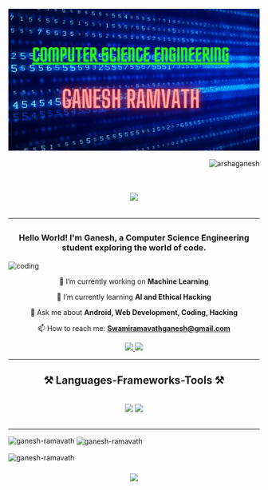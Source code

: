 
![logo](https://github.com/ArshaGanesh/ArshaGanesh/blob/main/ganesh%20ramvath.png)
 

<p align="RIGHT"> <img src="https://komarev.com/ghpvc/?username=arshaganesh&label=Profile%20views&color=0e75b6&style=flat" alt="arshaganesh" /> </p>

<h1 align="center" >
   <img src="https://readme-typing-svg.herokuapp.com/?font=Righteous&size=35&center=true&vCenter=true&width=500&height=70&duration=4000&lines=Hi+👋,+I'm+Ganesh!;"><hr></h1>
</h1>
<h3 align="center">Hello World! I'm Ganesh, a Computer Science Engineering student exploring the world of code.</h3>
<img align="center" alt="coding" width="400" src="https://i.pinimg.com/originals/e8/f4/53/e8f453469a3ec97ecd354df465d73913.gif">

<div align="center">

 🔭 I’m currently working on **Machine Learning**<br>

 🌱 I’m currently learning **AI and Ethical Hacking**<br>

 💬 Ask me about **Android, Web Development, Coding, Hacking**<br>

 📫 How to reach me: **Swamiramavathganesh@gmail.com**

 </div>

<div align="center"> 
   <a href="mailto:Swamiramavathganesh@gmail.com">
    <img src="https://img.shields.io/badge/Gmail-333333?style=for-the-badge&logo=gmail&logoColor=red" />
  </a>
  <a href="https://www.linkedin.com/in/ganeshramavath123/" target="_blank">
    <img src="https://img.shields.io/badge/LinkedIn-0077B5?style=for-the-badge&logo=linkedin&logoColor=white" target="_blank" />
  </a>
</div>

<hr/>

<h2 align="center">⚒️ Languages-Frameworks-Tools ⚒️</h2>
<br/>
<div align="center">
    <img src="https://skillicons.dev/icons?i=java,html,css,javascript,kotlin,python,vscode,github," />
    <img src="https://skillicons.dev/icons?i=androidstudio,arduino,c,cpp,django,firebase,flask,idea,js,linux,nodejs" /> <br>

</div>


<br/>
<hr/>

<p><img align="left" src="https://github-readme-stats.vercel.app/api/top-langs?username=ganesh-ramavath&show_icons=true&locale=en&layout=compact" alt="ganesh-ramavath" /></p>

<p>&nbsp;<img align="center" src="https://github-readme-stats.vercel.app/api?username=ganesh-ramavath&show_icons=true&locale=en" alt="ganesh-ramavath" /></p>

<p><img align="center" src="https://github-readme-streak-stats.herokuapp.com/?user=ganesh-ramavath&" alt="ganesh-ramavath" />
<h3 align="center">
    <img src="https://readme-typing-svg.herokuapp.com/?font=Righteous&size=25&center=true&vCenter=true&width=500&height=70&duration=4000&lines=Thanks+for+visiting!+✌️;+Feel+free+to+connect+with+me+on+LinkedIn!">
</h3>
</p>
